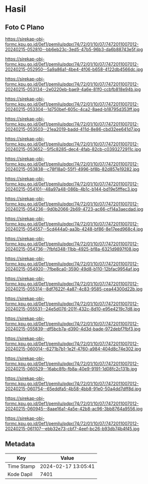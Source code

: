 # Hasil

## Foto C Plano

https://sirekap-obj-formc.kpu.go.id/0ef1/pemilu/pdpr/74/72/01/10/07/7472011007012-20240215-052810--bb6eb23c-3ed5-47b5-96b3-da6b88743e5f.jpg

https://sirekap-obj-formc.kpu.go.id/0ef1/pemilu/pdpr/74/72/01/10/07/7472011007012-20240215-052950--5a9a86a1-4be4-4f06-b658-4122db4566dc.jpg

https://sirekap-obj-formc.kpu.go.id/0ef1/pemilu/pdpr/74/72/01/10/07/7472011007012-20240215-053134--2e0220eb-bae9-4a6e-81f0-ccbfb818e94b.jpg

https://sirekap-obj-formc.kpu.go.id/0ef1/pemilu/pdpr/74/72/01/10/07/7472011007012-20240215-053304--1d750bef-605c-4ca2-8aed-b18795d353ff.jpg

https://sirekap-obj-formc.kpu.go.id/0ef1/pemilu/pdpr/74/72/01/10/07/7472011007012-20240215-053503--21ea2019-badd-411d-8e86-cbd32ee641d7.jpg

https://sirekap-obj-formc.kpu.go.id/0ef1/pemilu/pdpr/74/72/01/10/07/7472011007012-20240215-053652--5f5c8285-dec4-4fab-82cb-c0393272911c.jpg

https://sirekap-obj-formc.kpu.go.id/0ef1/pemilu/pdpr/74/72/01/10/07/7472011007012-20240215-053838--c78f18a0-55f1-4996-bf8b-82d857e19282.jpg

https://sirekap-obj-formc.kpu.go.id/0ef1/pemilu/pdpr/74/72/01/10/07/7472011007012-20240215-054101--48a97a48-086b-4b1c-b144-bd19e5fffec3.jpg

https://sirekap-obj-formc.kpu.go.id/0ef1/pemilu/pdpr/74/72/01/10/07/7472011007012-20240215-054236--9d0b2066-2b69-4723-ac66-cf14a3aecdad.jpg

https://sirekap-obj-formc.kpu.go.id/0ef1/pemilu/pdpr/74/72/01/10/07/7472011007012-20240215-054557--5cd444a0-aa3b-4248-bf86-8e17eed968c4.jpg

https://sirekap-obj-formc.kpu.go.id/0ef1/pemilu/pdpr/74/72/01/10/07/7472011007012-20240215-054736--7fbfd348-11bb-4925-bf8a-6321d9897f08.jpg

https://sirekap-obj-formc.kpu.go.id/0ef1/pemilu/pdpr/74/72/01/10/07/7472011007012-20240215-054920--7fbe8ca0-3590-49d8-b110-12bfac9954af.jpg

https://sirekap-obj-formc.kpu.go.id/0ef1/pemilu/pdpr/74/72/01/10/07/7472011007012-20240215-055314--8df7622f-4a87-4c83-9585-cea44300d22b.jpg

https://sirekap-obj-formc.kpu.go.id/0ef1/pemilu/pdpr/74/72/01/10/07/7472011007012-20240215-055531--24e5d076-201f-432c-8d10-e95e4219c7d8.jpg

https://sirekap-obj-formc.kpu.go.id/0ef1/pemilu/pdpr/74/72/01/10/07/7472011007012-20240215-055839--df5bcb7a-d390-4d3d-bade-972debf7fbf3.jpg

https://sirekap-obj-formc.kpu.go.id/0ef1/pemilu/pdpr/74/72/01/10/07/7472011007012-20240215-060014--6271b7b1-1e2f-4760-a984-404d8c74e302.jpg

https://sirekap-obj-formc.kpu.go.id/0ef1/pemilu/pdpr/74/72/01/10/07/7472011007012-20240215-060529--16abc8fb-fb8a-40e9-9191-1d08fc2c131b.jpg

https://sirekap-obj-formc.kpu.go.id/0ef1/pemilu/pdpr/74/72/01/10/07/7472011007012-20240215-060754--65eddfa5-4b58-4bb8-91e0-50a4dd7dff8d.jpg

https://sirekap-obj-formc.kpu.go.id/0ef1/pemilu/pdpr/74/72/01/10/07/7472011007012-20240215-060945--8aae16a1-4a5e-42b8-ac96-3bb8764a9556.jpg

https://sirekap-obj-formc.kpu.go.id/0ef1/pemilu/pdpr/74/72/01/10/07/7472011007012-20240215-061107--ebb32e73-cbf7-4eef-bc26-b93db74b4f45.jpg


## Metadata

| Key        | Value               |
| ---------- | ------------------- |
| Time Stamp | 2024-02-17 13:05:41 |
| Kode Dapil | 7401                |



